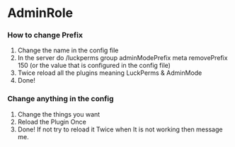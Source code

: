# AdminRole
 
### How to change Prefix
1. Change the name in the config file
2. In the server do /luckperms group adminModePrefix meta removePrefix 150 (or the value that is configured in the config file)
3. Twice reload all the plugins meaning LuckPerms & AdminMode
4. Done!

### Change anything in the config
1. Change the things you want
2. Reload the Plugin Once
3. Done! If not try to reload it Twice when It is not working then message me.
